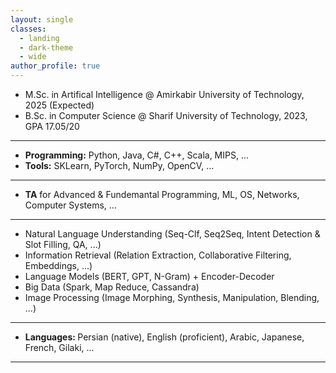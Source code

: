 ```yaml
---
layout: single
classes:
  - landing
  - dark-theme
  - wide
author_profile: true
---
```


- M.Sc. in Artifical Intelligence @ Amirkabir University of Technology, 2025 (Expected)
- B.Sc. in Computer Science @ Sharif University of Technology, 2023, GPA 17.05/20

<hr>

- <b>Programming:</b> Python, Java, C#, C++, Scala, MIPS, ...
- <b>Tools:</b> SKLearn, PyTorch, NumPy, OpenCV, ...


<hr>

- <b>TA</b> for Advanced & Fundemantal Programming, ML, OS, Networks, Computer Systems, ...

<hr>

- Natural Language Understanding (Seq-Clf, Seq2Seq, Intent Detection & Slot Filling, QA, ...)
- Information Retrieval (Relation Extraction, Collaborative Filtering, Embeddings, ...)
- Language Models (BERT, GPT, N-Gram) + Encoder-Decoder
- Big Data (Spark, Map Reduce, Cassandra)
- Image Processing (Image Morphing, Synthesis, Manipulation, Blending, ...)

<hr>

- <b> Languages: </b> Persian (native), English (proficient), Arabic, Japanese, French, Gilaki, ... 

<hr>